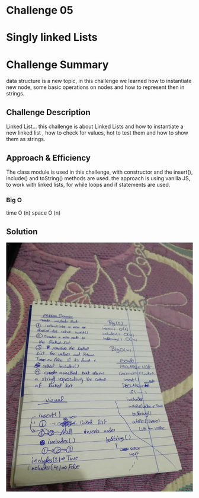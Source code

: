 # Challenge 05 

# Singly linked Lists

# Challenge Summary
data structure is a new topic, in this challenge we learned how to instantiate new node, some basic operations on nodes and how to represent then in strings.

## Challenge Description
Linked List... this challenge is about Linked Lists and how to instantiate a new linked list , how to check for values, hot to test them and how to show  them as strings.

## Approach & Efficiency
The class module is used in this challenge, with constructor and the insert(), include() and toString() methods are used. the approach is using vanilla JS, to work with linked lists, for while loops and if statements are used.

### Big O
time O (n)
space O (n)

## Solution
![array-shift](assets/Linked-List.jpg)
